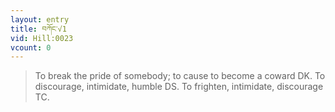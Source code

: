 ```yaml
---
layout: entry
title: བཀོང་√1
vid: Hill:0023
vcount: 0
---
```

> To break the pride of somebody; to cause to become a coward DK\. To discourage, intimidate, humble DS\. To frighten, intimidate, discourage TC\.


